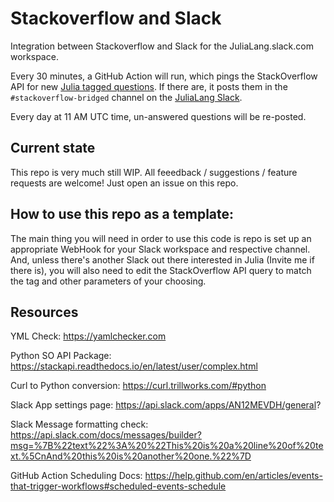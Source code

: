 # Stackoverflow and Slack
Integration between Stackoverflow and Slack for the JuliaLang.slack.com workspace. 

Every 30 minutes, a GitHub Action will run, which pings the StackOverflow API for new [Julia tagged questions](https://stackoverflow.com/questions/tagged/julia). 
If there are, it posts them in the `#stackoverflow-bridged` channel on the [JuliaLang Slack](https://slackinvite.julialang.org). 

Every day at 11 AM UTC time, un-answered questions will be re-posted. 

## Current state
This repo is very much still WIP. All feeedback / suggestions / feature requests are welcome! Just open an issue on this repo. 

## How to use this repo as a template: 
The main thing you will need in order to use this code is repo is set up an appropriate WebHook for your Slack workspace and respective channel. And, unless there's another Slack out there interested in Julia (Invite me if there is), you will also need to edit the StackOverflow API query to match the tag and other parameters of your choosing. 

## Resources
YML Check: https://yamlchecker.com

Python SO API Package: https://stackapi.readthedocs.io/en/latest/user/complex.html

Curl to Python conversion: https://curl.trillworks.com/#python

Slack App settings page: https://api.slack.com/apps/AN12MEVDH/general?

Slack Message formatting check: https://api.slack.com/docs/messages/builder?msg=%7B%22text%22%3A%20%22This%20is%20a%20line%20of%20text.%5CnAnd%20this%20is%20another%20one.%22%7D

GitHub Action Scheduling Docs: https://help.github.com/en/articles/events-that-trigger-workflows#scheduled-events-schedule

